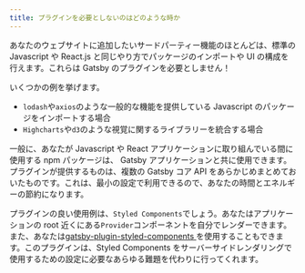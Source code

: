 ```yaml
---
title: プラグインを必要としないのはどのような時か
---
```


あなたのウェブサイトに追加したいサードパーティー機能のほとんどは、標準の Javascript や React.js と同じやり方でパッケージのインポートや UI の構成を行えます。これらは Gatsby のプラグインを必要としません！

いくつかの例を挙げます。

- `lodash`や`axios`のような一般的な機能を提供している Javascript のパッケージをインポートする場合
- `Highcharts`や`d3`のような視覚に関するライブラリーを統合する場合

一般に、あなたが Javascript や React アプリケーションに取り組んでいる間に使用する npm パッケージは、 Gatsby アプリケーションと共に使用できます。
プラグインが提供するものは、複数の Gatsby コア API をあらかじめまとめておいたものです。これは、最小の設定で利用できるので、あなたの時間とエネルギーの節約になります。

プラグインの良い使用例は、`Styled Components`でしょう。あなたはアプリケーションの root 近くにある`Provider`コンポーネントを自分でレンダーできます。
また、あなたは[gatsby-plugin-styled-components ](https://www.gatsbyjs.org/packages/gatsby-plugin-styled-components/)を使用することもできます。このプラグインは、Styled Components をサーバーサイドレンダリングで使用するための設定に必要なあらゆる難題を代わりに行ってくれます。
